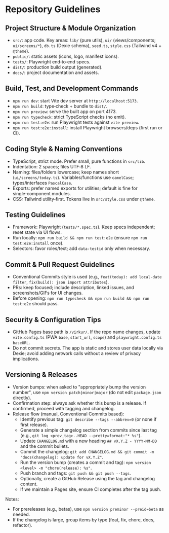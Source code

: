 # Repository Guidelines

## Project Structure & Module Organization
- `src/`: app code. Key areas: `lib/` (pure utils), `ui/` (views/components; `ui/screens/*`), `db.ts` (Dexie schema), `seed.ts`, `style.css` (Tailwind v4 + `@theme`).
- `public/`: static assets (icons, logo, manifest icons).
- `tests/`: Playwright end‑to‑end specs.
- `dist/`: production build output (generated).
- `docs/`: project documentation and assets.

## Build, Test, and Development Commands
- `npm run dev`: start Vite dev server at `http://localhost:5173`.
- `npm run build`: type‑check + bundle to `dist/`.
- `npm run preview`: serve the built app on port 4173.
- `npm run typecheck`: strict TypeScript checks (no emit).
- `npm run test:e2e`: run Playwright tests against `vite preview`.
- `npm run test:e2e:install`: install Playwright browsers/deps (first run or CI).

## Coding Style & Naming Conventions
- TypeScript, strict mode. Prefer small, pure functions in `src/lib`.
- Indentation: 2 spaces; files UTF‑8 LF.
- Naming: files/folders lowercase; keep names short (`ui/screens/today.ts`). Variables/functions use `camelCase`; types/interfaces `PascalCase`.
- Exports: prefer named exports for utilities; default is fine for single‑component modules.
- CSS: Tailwind utility‑first. Tokens live in `src/style.css` under `@theme`.

## Testing Guidelines
- Framework: Playwright (`tests/*.spec.ts`). Keep specs independent; reset state via UI flows.
- Run locally: `npm run build && npm run test:e2e` (ensure `npm run test:e2e:install` once).
- Selectors: favor roles/text; add `data-testid` only when necessary.

## Commit & Pull Request Guidelines
- Conventional Commits style is used (e.g., `feat(today): add local-date filter`, `fix(build): json import attributes`).
- PRs: keep focused; include description, linked issues, and screenshots/GIFs for UI changes.
- Before opening: `npm run typecheck && npm run build && npm run test:e2e` should pass.

## Security & Configuration Tips
- GitHub Pages base path is `/virkur/`. If the repo name changes, update `vite.config.ts` (PWA `base`, `start_url`, `scope`) and `playwright.config.ts` `baseURL`.
- Do not commit secrets. The app is static and stores user data locally via Dexie; avoid adding network calls without a review of privacy implications.

## Versioning & Releases
- Version bumps: when asked to "appropriately bump the version number", use `npm version patch|minor|major` (do not edit `package.json` directly).
- Confirmation step: always ask whether this bump is a release. If confirmed, proceed with tagging and changelog.
- Release flow (manual, Conventional Commits based):
  - Identify previous tag: `git describe --tags --abbrev=0` (or none if first release).
  - Generate a simple changelog section from commits since last tag (e.g., `git log <prev_tag>..HEAD --pretty=format:"* %s"`).
  - Update `CHANGELOG.md` with a new heading `## vX.Y.Z - YYYY-MM-DD` and the commit bullets.
  - Commit the changelog: `git add CHANGELOG.md && git commit -m "docs(changelog): update for vX.Y.Z"`.
  - Run the version bump (creates a commit and tag): `npm version <level> -m "chore(release): %s"`.
  - Push branch and tags: `git push && git push --tags`.
  - Optionally, create a GitHub Release using the tag and changelog content.
  - If we maintain a Pages site, ensure CI completes after the tag push.

Notes:
- For prereleases (e.g., betas), use `npm version preminor --preid=beta` as needed.
- If the changelog is large, group items by type (feat, fix, chore, docs, refactor).
